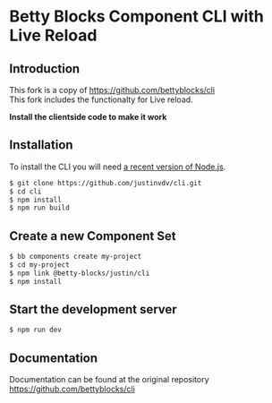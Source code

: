 # Betty Blocks Component CLI with Live Reload

## Introduction

This fork is a copy of https://github.com/bettyblocks/cli <br />
This fork includes the functionalty for Live reload.

**Install the clientside code to make it work**

## Installation

To install the CLI you will need [a recent version of Node.js](https://nodejs.org/en/).

```bash
$ git clone https://github.com/justinvdv/cli.git
$ cd cli
$ npm install
$ npm run build
```

## Create a new Component Set

```bash
$ bb components create my-project
$ cd my-project
$ npm link @betty-blocks/justin/cli
$ npm install
```

## Start the development server

```bash
$ npm run dev
```

## Documentation

Documentation can be found at the original repository https://github.com/bettyblocks/cli
